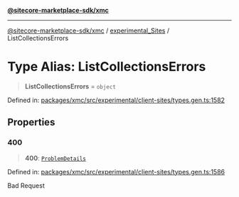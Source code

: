 [**@sitecore-marketplace-sdk/xmc**](../../../../README.md)

***

[@sitecore-marketplace-sdk/xmc](../../../../README.md) / [experimental\_Sites](../README.md) / ListCollectionsErrors

# Type Alias: ListCollectionsErrors

> **ListCollectionsErrors** = `object`

Defined in: [packages/xmc/src/experimental/client-sites/types.gen.ts:1582](https://github.com/Sitecore/marketplace-sdk/blob/main/packages/xmc/src/experimental/client-sites/types.gen.ts#L1582)

## Properties

### 400

> **400**: [`ProblemDetails`](ProblemDetails.md)

Defined in: [packages/xmc/src/experimental/client-sites/types.gen.ts:1586](https://github.com/Sitecore/marketplace-sdk/blob/main/packages/xmc/src/experimental/client-sites/types.gen.ts#L1586)

Bad Request
